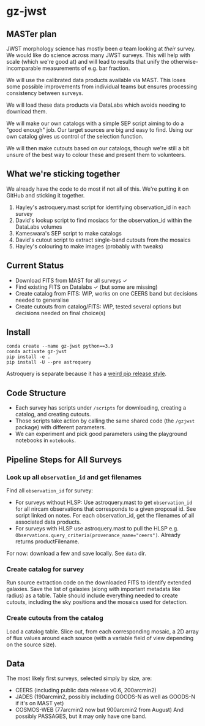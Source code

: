 # gz-jwst

## MASTer plan

JWST morphology science has mostly been *a* team looking at *their* survey.
We would like do science across many JWST surveys.
This will help with scale (which we're good at) and will lead to results that unify the otherwise-incomparable measurements of e.g. bar fraction.

We will use the calibrated data products available via MAST. This loses some possible improvements from individual teams but ensures processing consistency between surveys.

We will load these data products via DataLabs which avoids needing to download them.

We will make our own catalogs with a simple SEP script aiming to do a "good enough" job. Our target sources are big and easy to find. Using our own catalog gives us control of the selection function.

We will then make cutouts based on our catalogs, though we're still a bit unsure of the best way to colour these and present them to volunteers.

## What we're sticking together

We already have the code to do most if not all of this. We're putting it on GitHub and sticking it together.

1. Hayley's astroquery.mast script for identifying observation_id in each survey
2. David's lookup script to find mosiacs for the observation_id within the DataLabs volumes
3. Kameswara's SEP script to make catalogs
4. David's cutout script to extract single-band cutouts from the mosaics
5. Hayley's colouring to make images (probably with tweaks)

## Current Status

- Download FITS from MAST for all surveys &#10003;
- Find existing FITS on Datalabs &#10003; (but some are missing)
- Create catalog from FITS: WIP, works on one CEERS band but decisions needed to generalise
- Create cutouts from catalog/FITS: WIP, tested several options but decisions needed on final choice(s)

## Install

    conda create --name gz-jwst python==3.9
    conda activate gz-jwst
    pip install -e .
    pip install -U --pre astroquery

Astroquery is separate because it has a [weird pip release style](https://astroquery.readthedocs.io/en/latest/).

## Code Structure

- Each survey has scripts under `/scripts` for downloading, creating a catalog, and creating cutouts.
- Those scripts take action by calling the same shared code (the `/gzjwst` package) with different parameters.
- We can experiment and pick good parameters using the playground notebooks in `notebooks`.

## Pipeline Steps for All Surveys

### Look up all `observation_id` and get filenames

Find all `observation_id` for survey:

- For surveys without HLSP: Use astroquery.mast to get `observation_id` for all nircam observations that corresponds to a given proposal id. See script linked on notes. For each observation_id, get the filenames of all associated data products.
- For surveys with HLSP use astroquery.mast to pull the HLSP e.g. `Observations.query_criteria(provenance_name="ceers")`. Already returns productFilename.

For now: download a few and save locally. See `data` dir.

### Create catalog for survey

Run source extraction code on the downloaded FITS to identify extended galaxies. Save the list of galaxies (along with important metadata like radius) as a table. Table should include everything needed to create cutouts, including the sky positions and the mosaics used for detection.

### Create cutouts from the catalog

Load a catalog table. Slice out, from each corresponding mosaic, a 2D array of flux values around each source (with a variable field of view depending on the source size).

## Data

The most likely first surveys, selected simply by size, are:

- CEERS (including public data release v0.6, 200arcmin2)
- JADES (190arcmin2, possibly including GOODS-N as well as GOODS-N if it's on MAST yet)
- COSMOS-WEB (77arcmin2 now but 900arcmin2 from August)
And possibly PASSAGES, but it may only have one band.
